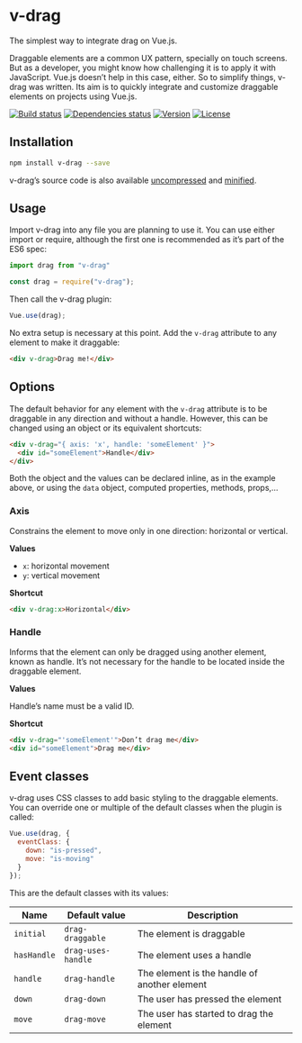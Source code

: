 # v-drag

The simplest way to integrate drag on Vue.js.

Draggable elements are a common UX pattern, specially on touch screens. But as a developer, you might know how challenging it is to apply it with JavaScript. Vue.js doesn’t help in this case, either. So to simplify things, v-drag was written. Its aim is to quickly integrate and customize draggable elements on projects using Vue.js.

[![Build status](https://travis-ci.org/nil/v-drag.svg?branch=master)](https://travis-ci.org/nil/v-drag)
[![Dependencies status](https://img.shields.io/david/dev/nil/v-drag.svg)](https://david-dm.org/nil/v-drag)
[![Version](https://img.shields.io/npm/v/v-drag.svg)](https://www.npmjs.com/package/v-drag)
[![License](https://img.shields.io/npm/l/v-drag.svg)](https://github.com/nil/v-drag/blob/master/LICENSE)

## Installation

```sh
npm install v-drag --save
```

v-drag’s source code is also available [uncompressed](https://raw.githubusercontent.com/nil/v-drag/master/src/index.js) and [minified](https://raw.githubusercontent.com/nil/v-drag/master/src/index.min.js).

## Usage

Import v-drag into any file you are planning to use it. You can use either import or require, although the first one is recommended as it’s part of the ES6 spec:

```js
import drag from "v-drag"
```

```js
const drag = require("v-drag");
```

Then call the v-drag plugin:

```js
Vue.use(drag);
```

No extra setup is necessary at this point. Add the `v-drag` attribute to any element to make it draggable:

```html
<div v-drag>Drag me!</div>
```

## Options

The default behavior for any element with the `v-drag` attribute is to be draggable in any direction and without a handle. However, this can be changed using an object or its equivalent shortcuts:

```html
<div v-drag="{ axis: 'x', handle: 'someElement' }">
  <div id="someElement">Handle</div>
</div>
```

Both the object and the values can be declared inline, as in the example above, or using the `data` object, computed properties, methods, props,…

### Axis

Constrains the element to move only in one direction: horizontal or vertical.

**Values**

- `x`: horizontal movement
- `y`: vertical movement

**Shortcut**

```html
<div v-drag:x>Horizontal</div>
```

### Handle

Informs that the element can only be dragged using another element, known as handle. It’s not necessary for the handle to be located inside the draggable element.

**Values**

Handle’s name must be a valid ID.

**Shortcut**

```html
<div v-drag="'someElement'">Don’t drag me</div>
<div id="someElement">Drag me</div>
```

## Event classes

v-drag uses CSS classes to add basic styling to the draggable elements. You can override one or multiple of the default classes when the plugin is called:

```js
Vue.use(drag, {
  eventClass: {
    down: "is-pressed",
    move: "is-moving"
  }
});
```

This are the default classes with its values:

| Name        | Default value      | Description                                  	|
|-------------|--------------------|----------------------------------------------	|
| `initial`   | `drag-draggable`   | The element is draggable                     	|
| `hasHandle` | `drag-uses-handle` | The element uses a handle                    	|
| `handle`    | `drag-handle`      | The element is the handle of another element 	|
| `down`      | `drag-down`        | The user has pressed the element             	|
| `move`      | `drag-move`        | The user has started to drag the element     	|
